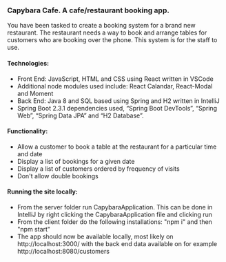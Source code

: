 ### Capybara Cafe. A cafe/restaurant booking app.



You have been tasked to create a booking system for a brand new restaurant. The restaurant needs a way to book and arrange tables for customers who are booking over the phone. This system is for the staff to use.


#### Technologies:

* Front End: JavaScript, HTML and CSS using React written in VSCode
* Additional node modules used include: React Calandar, React-Modal and Moment
* Back End: Java 8 and SQL based using Spring and H2 written in IntelliJ
* Spring Boot 2.3.1 dependencies used, “Spring Boot DevTools”, “Spring Web”, “Spring Data JPA” and “H2 Database”.




#### Functionality:


* Allow a customer to book a table at the restaurant for a particular time and date
* Display a list of bookings for a given date
* Display a list of customers ordered by frequency of visits
*  Don't allow double bookings



#### Running the site locally:


* From the server folder run CapybaraApplication.  This can be done in IntelliJ by right clicking the CapybaraApplication file and clicking run
* From the client folder do the following installations:  "npm i" and then "npm start"
* The app should now be available locally, most likely on http://localhost:3000/ with the back end data available on for example http://localhost:8080/customers

